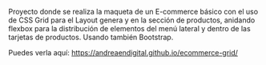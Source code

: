 Proyecto donde se realiza la maqueta de un E-commerce básico con el uso de CSS Grid para el Layout genera y en la sección de productos, anidando flexbox para la distribución de elementos del menú lateral y dentro de las tarjetas de productos. Usando también Bootstrap.

Puedes verla aquí: https://andreaendigital.github.io/ecommerce-grid/
